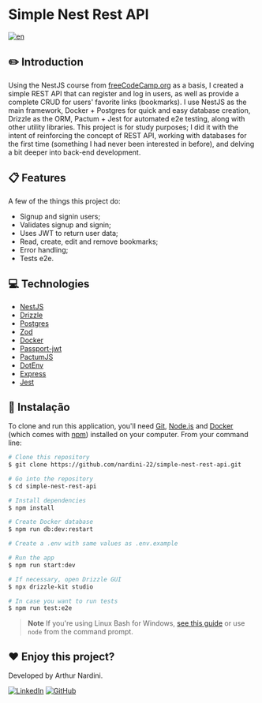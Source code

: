 # Simple Nest Rest API

[![en](https://img.shields.io/badge/README-English-red.svg)](https://github.com/nardini-22/simple-nest-rest-api/blob/master/README.md)

## ✏️ Introduction

Using the NestJS course from [freeCodeCamp.org](https://www.youtube.com/@freecodecamp) as a basis, I created a simple REST API that can register and log in users, as well as provide a complete CRUD for users' favorite links (bookmarks). I use NestJS as the main framework, Docker + Postgres for quick and easy database creation, Drizzle as the ORM, Pactum + Jest for automated e2e testing, along with other utility libraries. This project is for study purposes; I did it with the intent of reinforcing the concept of REST API, working with databases for the first time (something I had never been interested in before), and delving a bit deeper into back-end development.

## 📋 Features

A few of the things this project do:

* Signup and signin users;
* Validates signup and signin;
* Uses JWT to return user data;
* Read, create, edit and remove bookmarks;
* Error handling;
* Tests e2e.

## 💻 Technologies
* [NestJS](https://nestjs.com/)
* [Drizzle](https://orm.drizzle.team/)
* [Postgres](https://www.postgresql.org/)
* [Zod](https://zod.dev/)
* [Docker](https://www.docker.com/)
* [Passport-jwt](https://www.passportjs.org/packages/passport-jwt/)
* [PactumJS](https://pactumjs.github.io/)
* [DotEnv](https://www.npmjs.com/package/dotenv)
* [Express](https://expressjs.com/pt-br/)
* [Jest](https://jestjs.io/pt-BR/)

## 🚀 Instalação

To clone and run this application, you'll need [Git](https://git-scm.com), [Node.js](https://nodejs.org/en/download/) and [Docker](https://docs.docker.com/desktop/install/windows-install/) (which comes with [npm](http://npmjs.com)) installed on your computer. From your command line:

```bash
# Clone this repository
$ git clone https://github.com/nardini-22/simple-nest-rest-api.git

# Go into the repository
$ cd simple-nest-rest-api

# Install dependencies
$ npm install

# Create Docker database
$ npm run db:dev:restart

# Create a .env with same values as .env.example

# Run the app
$ npm run start:dev

# If necessary, open Drizzle GUI
$ npx drizzle-kit studio

# In case you want to run tests
$ npm run test:e2e
```

> **Note**
> If you're using Linux Bash for Windows, [see this guide](https://www.howtogeek.com/261575/how-to-run-graphical-linux-desktop-applications-from-windows-10s-bash-shell/) or use `node` from the command prompt.


## ❤️ Enjoy this project? 
Developed by Arthur Nardini.

[![LinkedIn](https://img.shields.io/badge/linkedin-%230077B5.svg?style=for-the-badge&logo=linkedin&logoColor=white)](https://www.linkedin.com/in/arthur-nardini/)
[![GitHub](https://img.shields.io/badge/github-%23121011.svg?style=for-the-badge&logo=github&logoColor=white)](https://github.com/nardini-22)
